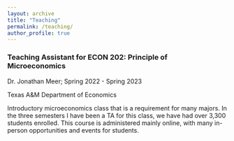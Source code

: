 ```yaml
---
layout: archive
title: "Teaching"
permalink: /teaching/
author_profile: true
---
```


### Teaching Assistant for ECON 202: Principle of Microeconomics
Dr. Jonathan Meer; Spring 2022 - Spring 2023

Texas A&M Department of Economics

Introductory microeconomics class that is a requirement for many majors. In the three semesters I have been a TA for this class, we have had over 3,300 students enrolled. This course is administered mainly online, with many in-person opportunities and events for students.
